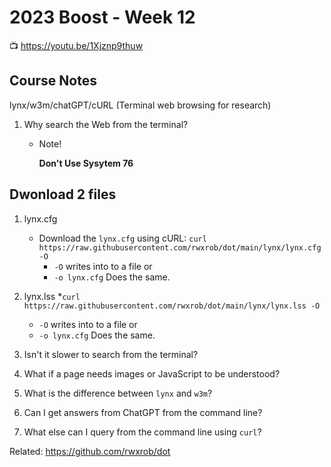 # 2023 Boost - Week 12

📺 <https://youtu.be/1Xjznp9thuw>

## Course Notes

lynx/w3m/chatGPT/cURL (Terminal web browsing for research)

1. Why search the Web from the terminal?

    * Note!

      **Don't Use Sysytem 76**
## Dwonload 2 files
1. lynx.cfg
    * Download the `lynx.cfg` using cURL:
    `curl https://raw.githubusercontent.com/rwxrob/dot/main/lynx/lynx.cfg -O`
      * `-O` writes into to a file
      or
      * `-o lynx.cfg` Does the same.

1. lynx.lss
    *`curl https://raw.githubusercontent.com/rwxrob/dot/main/lynx/lynx.lss -O`
    * `-O` writes into to a file
    or
    * `-o lynx.cfg` Does the same.


1. Isn't it slower to search from the terminal?



1. What if a page needs images or JavaScript to be understood?



1. What is the difference between `lynx` and `w3m`?



1. Can I get answers from ChatGPT from the command line?



1. What else can I query from the command line using `curl`?




Related:
<https://github.com/rwxrob/dot>